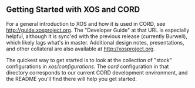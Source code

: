 ## Getting Started with XOS and CORD

For a general introduction to XOS and how it is used in CORD, see
http://guide.xosproject.org. The "Developer Guide" at that URL is
especially helpful, although it is sync'ed with the previous
release (currently Burwell), which likely lags what's in master.
Additional design notes, presentations, and other collateral are 
also available at http://xosproject.org.

The quickest way to get started is to look at the collection of
"stock" configurations in *xos/configurations*. The *cord* 
configuration in that directory corresponds to our current 
CORD development environment, and the README you'll find there
will help you get started.
